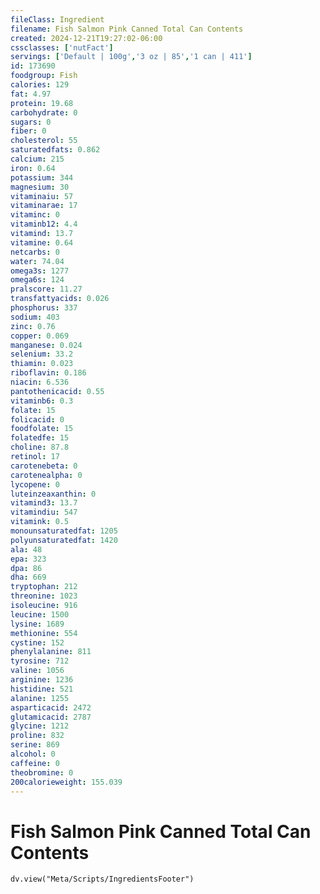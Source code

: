 ```yaml
---
fileClass: Ingredient
filename: Fish Salmon Pink Canned Total Can Contents
created: 2024-12-21T19:27:02-06:00
cssclasses: ['nutFact']
servings: ['Default | 100g','3 oz | 85','1 can | 411']
id: 173690
foodgroup: Fish
calories: 129
fat: 4.97
protein: 19.68
carbohydrate: 0
sugars: 0
fiber: 0
cholesterol: 55
saturatedfats: 0.862
calcium: 215
iron: 0.64
potassium: 344
magnesium: 30
vitaminaiu: 57
vitaminarae: 17
vitaminc: 0
vitaminb12: 4.4
vitamind: 13.7
vitamine: 0.64
netcarbs: 0
water: 74.04
omega3s: 1277
omega6s: 124
pralscore: 11.27
transfattyacids: 0.026
phosphorus: 337
sodium: 403
zinc: 0.76
copper: 0.069
manganese: 0.024
selenium: 33.2
thiamin: 0.023
riboflavin: 0.186
niacin: 6.536
pantothenicacid: 0.55
vitaminb6: 0.3
folate: 15
folicacid: 0
foodfolate: 15
folatedfe: 15
choline: 87.8
retinol: 17
carotenebeta: 0
carotenealpha: 0
lycopene: 0
luteinzeaxanthin: 0
vitamind3: 13.7
vitamindiu: 547
vitamink: 0.5
monounsaturatedfat: 1205
polyunsaturatedfat: 1420
ala: 48
epa: 323
dpa: 86
dha: 669
tryptophan: 212
threonine: 1023
isoleucine: 916
leucine: 1500
lysine: 1689
methionine: 554
cystine: 152
phenylalanine: 811
tyrosine: 712
valine: 1056
arginine: 1236
histidine: 521
alanine: 1255
asparticacid: 2472
glutamicacid: 2787
glycine: 1212
proline: 832
serine: 869
alcohol: 0
caffeine: 0
theobromine: 0
200calorieweight: 155.039
---
```


# Fish Salmon Pink Canned Total Can Contents

```dataviewjs
dv.view("Meta/Scripts/IngredientsFooter")
```